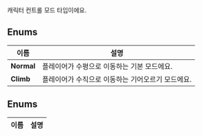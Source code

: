 캐릭터 컨트롤 모드 타입이에요. 
## **Enums**

 **이름** | **설명** |
 --- | --- |
**Normal** |플레이어가 수평으로 이동하는 기본 모드에요. |
**Climb** |플레이어가 수직으로 이동하는 기어오르기 모드에요. |
## **Enums**

 **이름** | **설명** |
 --- | --- |

